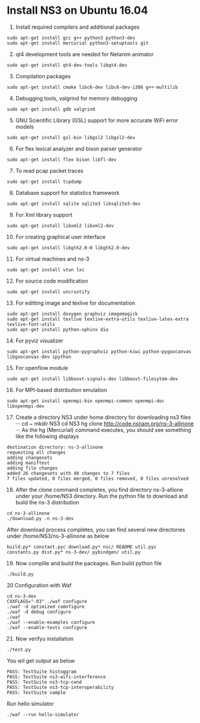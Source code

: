 # Install NS3 on Ubuntu 16.04

1. Install required compilers and additional packages
```
sudo apt-get install gcc g++ python3 python3-dev
sudo apt-get install mercurial python3-setuptools git
```
2. qt4 development tools are needed for Netanim animator
```
sudo apt-get install qt4-dev-tools libqt4-dev
```
3. Compilation packages
```
sudo apt-get install cmake libc6-dev libc6-dev-i386 g++-multilib
```
4. Debugging tools, valgrind for memory debugging
```
sudo apt-get install gdb valgrind
```
5. GNU Scientific Library (GSL) support for more accurate WiFi error models
```
sudo apt-get install gsl-bin libgsl2 libgsl2-dev
```
6. For flex lexical analyzer and bison parser generator
```
sudo apt-get install flex bison libfl-dev
```
7. To read pcap packet traces
```
sudo apt-get install tcpdump
```
8. Database support for statistics framework
```
sudo apt-get install sqlite sqlite3 libsqlite3-dev
```
9. For Xml library support
```
sudo apt-get install libxml2 libxml2-dev
```
10. For creating graphical user interface
```
sudo apt-get install libgtk2.0-0 libgtk2.0-dev
```
11. For virtual machines and ns-3
```
sudo apt-get install vtun lxc
```
12. For source code modification
```
sudo apt-get install uncrustify
```
13. For editting image and texlive for documentation
```
sudo apt-get install doxygen graphviz imagemagick
sudo apt-get install texlive texlive-extra-utils texlive-latex-extra texlive-font-utils
sudo apt-get install python-sphinx dia
```
14. For pyviz visualizer
```
sudo apt-get install python-pygraphviz python-kiwi python-pygoocanvas libgoocanvas-dev ipython
```
15. For openflow module
```
sudo apt-get install libboost-signals-dev libboost-filesytem-dev
```
16. For MPI-based distribution emulation
```
sudo apt-get install openmpi-bin openmpi-common openmpi-doc libopenmpi-dev
```
17. Create a directory NS3 under home directory for downloading ns3 files
···
cd ~
mkdir NS3
cd NS3
hg clone http://code.nsnam.org/ns-3-allinone
···
As the hg (Mercurial) command executes, you should see something like the following displays
```
destination directory: ns-3-allinone
requesting all changes
adding changesets
adding maniftest
adding file changes
added 26 changesets with 40 changes to 7 files
7 files updated, 0 files merged, 0 files removed, 0 files unresolved
```
18. After the clone command completes, you find directory ns-3-allione under your /home/NS3 directory. Run the python file to download and build the ns-3 distribution
```
cd ns-3-allinone
./download.py -n ns-3-dev
```
After download process completes, you can find several new directories under /home/NS3/ns-3-allinone as below
```
build.py* constant.pyc download.py* nsc/ README util.pyc
constants.py dist.py* ns-3-dev/ pybindgen/ util.py
```
19. Now complile and build the packages. Run build python file
```
./build.py
```
20 Configuration with Waf
```
cd ns-3-dev
CXXFLAGS="-03" ./waf configure
./waf -d optimized comnfigure
./waf -d debug configure
./waf
./waf --enable-examples configure
./waf --enable-tests configure
```
21. Now verifyu installation
```
./test.py
```
You wil get output as below
```
PASS: TestSuite histoggram
PASS: TestSuite ns3-wifi-interference
PASS: TestSuite ns3-tcp-cwnd
PASS: TestSuite ns3-tcp-interoperability
PASS: TestSuite sample
```
Run hello simulator
```
./waf --run hello-simulator
```


